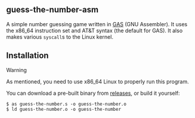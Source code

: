 ## guess-the-number-asm

A simple number guessing game written in [GAS](https://en.wikipedia.org/wiki/GNU_Assembler) (GNU Assembler). It uses the x86_64 instruction set and AT&T syntax (the default for GAS). It also makes various `syscall`s to the Linux kernel.

## Installation

> [!WARNING]  
> As mentioned, you need to use x86_64 Linux to properly run this program.

You can download a pre-built binary from [releases](https://github.com/Khenziii/guess-the-number-asm/releases), or build it yourself:

```shell
$ as guess-the-number.s -o guess-the-number.o
$ ld guess-the-number.o -o guess-the-number
```

